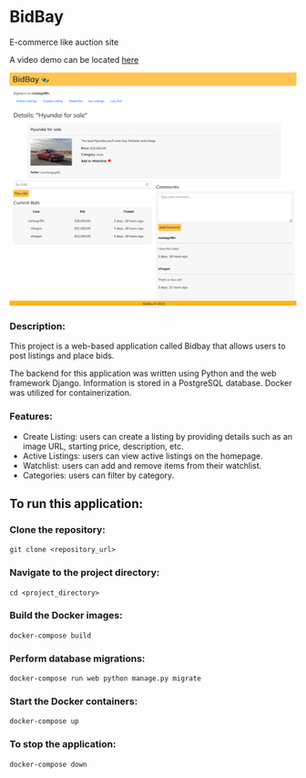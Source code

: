 # BidBay
E-commerce like auction site

A video demo can be located [here](https://youtu.be/q6ccLMdzZT8?si=8LrgcayLzAHciRRC)

![BidBay Image:](https://github.com/zerrynlh/BidBay/blob/main/auctions/static/images/bidbay3.png)

### Description:
This project is a web-based application called Bidbay that allows users to post listings and place bids.

The backend for this application was written using Python and the web framework Django. Information is stored in a PostgreSQL database. Docker was utilized for containerization.

### Features:
- Create Listing: users can create a listing by providing details such as an image URL, starting price, description, etc.
- Active Listings: users can view active listings on the homepage.
- Watchlist: users can add and remove items from their watchlist.
- Categories: users can filter by category.

## To run this application:

### Clone the repository:
```
git clone <repository_url>
```

### Navigate to the project directory:
```
cd <project_directory>
```

### Build the Docker images:
```
docker-compose build
```

### Perform database migrations:
```
docker-compose run web python manage.py migrate
```

### Start the Docker containers:
```
docker-compose up
```

### To stop the application:
```
docker-compose down
```
